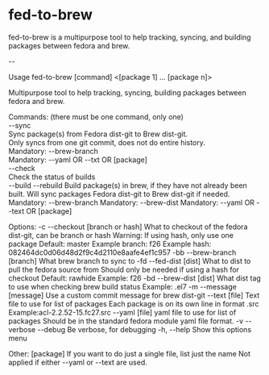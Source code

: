 # fed-to-brew
fed-to-brew is a multipurpose tool to help tracking, syncing, and building packages between fedora and brew.

--

Usage fed-to-brew [command] <options> <[package 1] ... [package n]>                                                                                                                    
                                                                                                                                                                                       
Multipurpose tool to help tracking, syncing, building packages between                                                                                                                 
  fedora and brew.                                                                                                                                                                     
                                                                                                                                                                                       
Commands: (there must be one command, only one)                                                                                                                                        
  --sync                                                                                                                                                                               
    Sync package(s) from Fedora dist-git to Brew dist-git.                                                                                                                             
    Only syncs from one git commit, does not do entire history.                                                                                                                        
    Mandatory: --brew-branch                                                                                                                                                           
    Mandatory: --yaml OR --txt OR [package]                                                                                                                                            
  --check                                                                                                                                                                              
    Check the status of builds                                                                                                                                                         
  --build --rebuild
    Build package(s) in brew, if they have not already been built.
    Will sync packages Fedora dist-git to Brew dist-git if needed.
    Mandatory: --brew-branch
    Mandatory: --brew-dist
    Mandatory: --yaml OR --text OR [package]

Options:
  -c --checkout [branch or hash]
    What to checkout of the fedora dist-git, can be branch or hash
    Warning: If using hash, only use one package
    Default: master
    Example branch: f26
    Example hash: 082464dc0d06d48d2f9c4d2110e8aafe4ef1c957
  -bb --brew-branch [branch]
    What brew branch to sync to
  -fd --fed-dist [dist]
    What to dist to pull the fedora source from
    Should only be needed if using a hash for checkout
    Default: rawhide
    Example: f26
  -bd --brew-dist [dist]
    What dist tag to use when checking brew build status
    Example: .el7
  -m --message [message]
    Use a custom commit message for brew dist-git
  --text [file]
    Text file to use for list of packages
      Each package is on its own line in format <n-v-r>.src
      Example:acl-2.2.52-15.fc27.src
  --yaml [file]
    yaml file to use for list of packages
      Should be in the standard fedora module yaml file format.
  -v --verbose --debug
    Be verbose, for debugging
  -h, --help
    Show this options menu

Other:
  [package]
    If you want to do just a single file, list just the name
    Not applied if either --yaml or --text are used.

